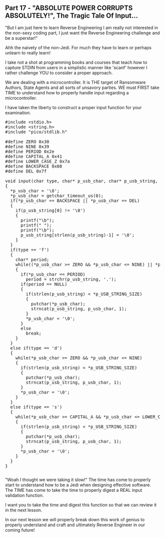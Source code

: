 ## Part 17 - "ABSOLUTE POWER CORRUPTS ABSOLUTELY!", The Tragic Tale Of Input...

"But I am just here to learn Reverse Engineering I am really not interested in the non-sexy coding part, I just want the Reverse Engineering challenge and be a superstar!"

Ahh the naivety of the non-Jedi. For much they have to learn or perhaps unlearn to really learn!

I take not a shot at programming books and courses that teach how to capture STDIN from users in a simplistic manner like 'scanf' however I rather challenge YOU to consider a proper approach.

We are dealing with a microcontroller. It is THE target of Ransomware Authors, State Agents and all sorts of unsavory parties. WE must FIRST take TIME to understand how to properly handle input regarding a microcontroller.

I have taken the liberty to construct a proper input function for your examination.

<pre spellcheck="false">#include &lt;stdio.h&gt;
#include &lt;string.h&gt;
#include "pico/stdlib.h"

#define ZERO 0x30
#define NINE 0x39
#define PERIOD 0x2e
#define CAPITAL_A 0x41
#define LOWER_CASE_Z 0x7a
#define BACKSPACE 0x08
#define DEL 0x7f

void input(char type, char* p_usb_char, char* p_usb_string, const int* p_USB_STRING_SIZE)
{
  *p_usb_char = '\0';
  *p_usb_char = getchar_timeout_us(0);
  if(*p_usb_char == BACKSPACE || *p_usb_char == DEL)
  {
    if(p_usb_string[0] != '\0')
    {
      printf("\b");
      printf(" ");
      printf("\b");
      p_usb_string[strlen(p_usb_string)-1] = '\0';
    }
  }
  if(type == 'f')
  { 
    char* period;
    while((*p_usb_char &gt;= ZERO &amp;&amp; *p_usb_char &lt;= NINE) || *p_usb_char == PERIOD)
    {
      if(*p_usb_char == PERIOD)
        period = strchr(p_usb_string, '.');
      if(period == NULL) 
      {
        if(strlen(p_usb_string) &lt; *p_USB_STRING_SIZE)
        {
          putchar(*p_usb_char);
          strncat(p_usb_string, p_usb_char, 1);
        }
        *p_usb_char = '\0';
      }
      else
        break;
    }
  }
  else if(type == 'd')
  { 
    while(*p_usb_char &gt;= ZERO &amp;&amp; *p_usb_char &lt;= NINE)
    {
      if(strlen(p_usb_string) &lt; *p_USB_STRING_SIZE)
      {
        putchar(*p_usb_char);
        strncat(p_usb_string, p_usb_char, 1);
      }
      *p_usb_char = '\0';
    }
  }
  else if(type == 's')
  { 
    while(*p_usb_char &gt;= CAPITAL_A &amp;&amp; *p_usb_char &lt;= LOWER_CASE_Z)
    {
      if(strlen(p_usb_string) &lt; *p_USB_STRING_SIZE)
      {
        putchar(*p_usb_char);
        strncat(p_usb_string, p_usb_char, 1);
      }
      *p_usb_char = '\0';
    }
  }
}
</pre>

<pre spellcheck="false"></pre>

"Woah I thought we were taking it slow!" The time has come to properly start to understand how to be a Jedi when designing effective software. The TIME has come to take the time to properly digest a REAL input validation function.

I want you to take the time and digest this function so that we can review it in the next lesson.

In our next lesson we will properly break down this work of genius to properly understand and craft and ultimately Reverse Engineer in our coming future!